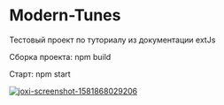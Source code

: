 # Modern-Tunes
Тестовый проект по туториалу из документации extJs
<p>Сборка проекта: npm build</p>
<p>Старт: npm start</p>

<a href="https://ibb.co/f80PF8P"><img src="https://i.ibb.co/cbT73b7/joxi-screenshot-1581868029206.png" alt="joxi-screenshot-1581868029206" border="0"></a>
